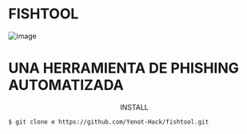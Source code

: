 # FISHTOOL

![image](https://user-images.githubusercontent.com/80509534/110908517-8a4e5880-82d4-11eb-8453-1c8b4fc77d67.png)


# UNA HERRAMIENTA DE PHISHING AUTOMATIZADA

<p align="center">
INSTALL
</p>

```
$ git clone e https://github.com/Yenot-Hack/fishtool.git
```
